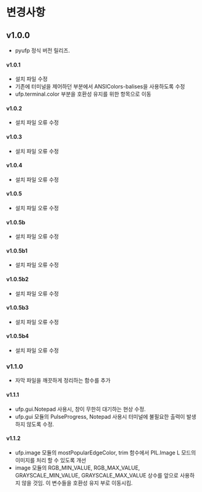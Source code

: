 ﻿변경사항
=============

## v1.0.0

+ pyufp 정식 버전 릴리즈.

#### v1.0.1

+ 설치 파일 수정
+ 기존에 터미널을 제어하던 부분에서 ANSIColors-balises을 사용하도록 수정
+ ufp.terminal.color 부분을 호환성 유지를 위한 항목으로 이동

#### v1.0.2

+ 설치 파일 오류 수정

#### v1.0.3

+ 설치 파일 오류 수정

#### v1.0.4

+ 설치 파일 오류 수정

#### v1.0.5

+ 설치 파일 오류 수정

#### v1.0.5b

+ 설치 파일 오류 수정

#### v1.0.5b1

+ 설치 파일 오류 수정

#### v1.0.5b2

+ 설치 파일 오류 수정

#### v1.0.5b3

+ 설치 파일 오류 수정

#### v1.0.5b4

+ 설치 파일 오류 수정

### v1.1.0

+ 자막 파일을 깨끗하게 정리하는 함수를 추가

#### v1.1.1

+ ufp.gui.Notepad 사용시, 창이 무한히 대기하는 현상 수정.
+ ufp.gui 모듈의 PulseProgress, Notepad 사용시 터미널에 불필요한 출력이 발생하지 않도록 수정.

#### v1.1.2

+ ufp.image 모듈의 mostPopularEdgeColor, trim 함수에서 PIL.Image L 모드의 이미지를 처리 할 수 있도록 개선
+ image 모듈의 RGB_MIN_VALUE, RGB_MAX_VALUE, GRAYSCALE_MIN_VALUE, GRAYSCALE_MAX_VALUE 상수를 앞으로 사용하지 않을 것임. 이 변수들을 호환성 유지 부로 이동시킴.
